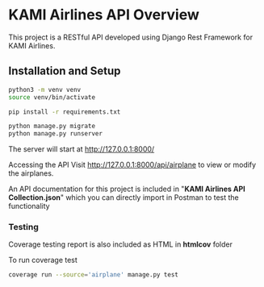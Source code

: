 # KAMI Airlines API Overview

This project is a RESTful API developed using Django Rest Framework for KAMI Airlines.


## Installation and Setup

```bash
python3 -m venv venv
source venv/bin/activate
```

```bash
pip install -r requirements.txt
```

```bash
python manage.py migrate
python manage.py runserver
```

The server will start at http://127.0.0.1:8000/

Accessing the API
Visit http://127.0.0.1:8000/api/airplane to view or modify the airplanes.

An API documentation for this project is included in "**KAMI Airlines API Collection.json**" which you can directly import in Postman to test the functionality

### Testing
Coverage testing report is also included as HTML in **htmlcov** folder

To run coverage test

```bash
coverage run --source='airplane' manage.py test
```